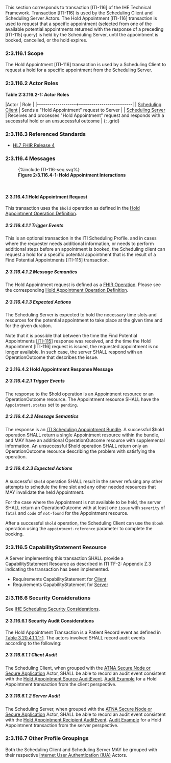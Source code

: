 
This section corresponds to transaction \[ITI-116\] of the IHE Technical Framework. Transaction \[ITI-116\] is used by the Scheduling Client and Scheduling Server Actors. The Hold Appointment \[ITI-116\] transaction is used to request that a specific appointment (selected from one of the available potential appointments returned with the response of a preceding \[ITI-115\] query) is held by the Scheduling Server, until the appointment is booked, cancelled, or the hold expires.

### 2:3.116.1 Scope

The Hold Appointment \[ITI-116\] transaction is used by a Scheduling Client to request a hold for a specific appointment from the Scheduling Server.

### 2:3.116.2 Actor Roles

<p id ="t3.116.2-1" class="tableTitle"><strong>Table 2:3.116.2-1: Actor Roles</strong></p>

|Actor | Role |
|-------------------+--------------------------|
| [Scheduling Client](volume-1.html#client)    | Sends a "Hold Appointment" request to Server |
| [Scheduling Server](volume-1.html#server) | Receives and processes "Hold Appointment" request and responds with a successful hold or an unsuccessful outcome |
{: .grid}

### 2:3.116.3 Referenced Standards

- [HL7 FHIR Release 4]({{site.data.fhir.path}})

### 2:3.116.4 Messages

<figure>
{%include ITI-116-seq.svg%}
<figcaption><strong>Figure 2:3.116.4-1: Hold Appointment Interactions</strong></figcaption>
</figure>
<br clear="all">

#### 2:3.116.4.1 Hold Appointment Request
This transaction uses the `$hold` operation as defined in the [Hold Appointment Operation Definition](./OperationDefinition-appointment-hold.html).

##### 2:3.116.4.1.1 Trigger Events

This is an optional transaction in the ITI Scheduling Profile.  and in cases where the requester needs additional information, or needs to perform additional steps before an appointment is booked, the Scheduling client can request a hold for a specific potential appointment that is the result of a Find Potential Appointments \[ITI-115\] transaction.

##### 2:3.116.4.1.2 Message Semantics

The Hold Appointment request is defined as a [FHIR Operation]({{site.data.fhir.path}}operations.html). Please see the corresponding [Hold Appointment Operation Definition](./OperationDefinition-appointment-hold.html).

##### 2:3.116.4.1.3 Expected Actions

The Scheduling Server is expected to hold the necessary time slots and resources for the potential appointment to take place at the given time and for the given duration. 

Note that it is possible that between the time the Find Potential Appointments [\[ITI-115\]](./ITI-115.html) response was received, and the time the Hold Appointment \[ITI-116\] request is issued, the requested appointment is no longer available. In such case, the server SHALL respond with an OperationOutcome that describes the issue.

#### 2:3.116.4.2 Hold Appointment Response Message

##### 2:3.116.4.2.1 Trigger Events

The response to the $hold operation is an Appointment resource or an OperationOutcome resource. The Appointment resource SHALL have the `Appointment.status` set to `pending`.

##### 2:3.116.4.2.2 Message Semantics

The response is an [ITI Scheduling Appointment Bundle](./StructureDefinition-ihe-sched-appt.html). A successful $hold operation SHALL return a single Appointment resource within the bundle, and MAY have an additional OperationOutcome resource with supplemental information. An unsuccessful $hold operation SHALL return only an OperationOutcome resource describing the problem with satisfying the operation.   

##### 2:3.116.4.2.3 Expected Actions

A successful `$hold` operation SHALL result in the server refusing any other attempts to schedule the time slot and any other needed resources that MAY invalidate the held Appointment.

For the case where the Appointment is not available to be held, the server SHALL return an OperationOutcome with at least one `issue` with `severity` of `fatal` and `code` of `not-found` for the Appointment resource.

After a successful `$hold` operation, the Scheduling Client can use the `$book` operation using the `appointment-reference` parameter to complete the booking.

### 2:3.116.5 CapabilityStatement Resource

A Server implementing this transaction SHALL provide a CapabilityStatement Resource as described in ITI TF-2: Appendix Z.3 indicating the transaction has been implemented. 
- Requirements CapabilityStatement for [Client](CapabilityStatement-IHE.Scheduling.client.html)
- Requirements CapabilityStatement for [Server](CapabilityStatement-IHE.Scheduling.server.html)

### 2:3.116.6 Security Considerations

See [IHE Scheduling Security Considerations](volume-1.html#security-considerations).

#### 2:3.116.6.1 Security Audit Considerations

The Hold Appointment Transaction is a Patient Record event as defined in [Table 3.20.4.1.1.1-1](https://profiles.ihe.net/ITI/TF/Volume2/ITI-20.html#3.20.4.1.1.1). The actors involved SHALL record audit events according to the following:

##### 2:3.116.6.1.1 Client Audit 

The Scheduling Client, when grouped with the [ATNA Secure Node or Secure Application](https://profiles.ihe.net/ITI/TF/Volume1/ch-9.html) Actor, SHALL be able to record an audit event consistent with the [Hold Appointment Source AuditEvent](./StructureDefinition-IHE.Scheduling.Hold.Audit.Source.html). [Audit Example](AuditEvent-ex-auditSchedulingHold-source.html) for a Hold Appointment transaction from the client perspective.

##### 2:3.116.6.1.2 Server Audit 

The Scheduling Server, when grouped with the [ATNA Secure Node or Secure Application](https://profiles.ihe.net/ITI/TF/Volume1/ch-9.html) Actor, SHALL be able to record an audit event consistent with the [Hold Appointment Recipient AuditEvent](./StructureDefinition-IHE.Scheduling.Hold.Audit.Recipient.html). [Audit Example](AuditEvent-ex-auditSchedulingHold-recipient.html) for a Hold Appointment transaction from the server perspective.

### 2:3.116.7 Other Profile Groupings

Both the Scheduling Client and Scheduling Server MAY be grouped with their respective [Internet User Authentication (IUA)](https://profiles.ihe.net/ITI/IUA/index.html) Actors.